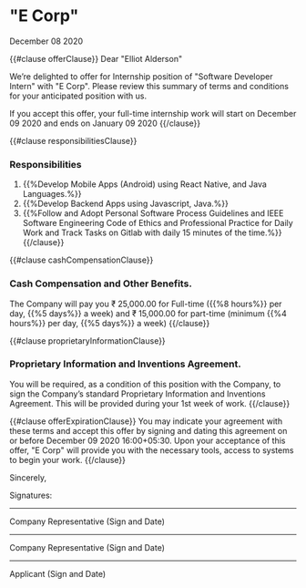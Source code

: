 "E Corp"
====

December 08 2020

{{#clause offerClause}}
Dear "Elliot Alderson"

We’re delighted to offer for Internship position of "Software Developer Intern" with "E Corp". Please review this summary of terms and conditions for your anticipated position with us.

If you accept this offer, your full-time internship work will start on December 09 2020 and ends on January 09 2020
{{/clause}}

{{#clause responsibilitiesClause}}
### Responsibilities
1. {{%Develop Mobile Apps (Android) using React Native, and Java Languages.%}}
2. {{%Develop Backend Apps using Javascript, Java.%}}
3. {{%Follow and Adopt Personal Software Process Guidelines and IEEE Software Engineering Code of Ethics and Professional Practice for Daily Work and Track Tasks on Gitlab with daily 15 minutes of the time.%}}
{{/clause}}

{{#clause cashCompensationClause}}
### Cash Compensation and Other Benefits.

The Company will pay you ₹ 25,000.00 for Full-time ({{%8 hours%}} per day, {{%5 days%}} a week) and ₹ 15,000.00 for part-time (minimum {{%4 hours%}} per day, {{%5 days%}} a week)
{{/clause}}

{{#clause proprietaryInformationClause}}
### Proprietary Information and Inventions Agreement.

You will be required, as a condition of this position with the Company, to sign the Company’s standard Proprietary Information and Inventions Agreement. This will be provided during your 1st week of work.
{{/clause}}

{{#clause offerExpirationClause}}
You may indicate your agreement with these terms and accept this offer by signing and dating this agreement on or before December 09 2020 16:00+05:30. Upon your acceptance of this offer, "E Corp" will provide you with the necessary tools, access to systems to begin your work.
{{/clause}}

Sincerely,

Signatures:

---

Company Representative (Sign and Date)

---

Company Representative (Sign and Date)

---

Applicant (Sign and Date)